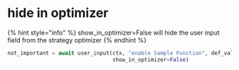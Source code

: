 # hide in optimizer

{% hint style="info" %}
show\_in\_optimizer=False will hide the user input field from the strategy optimizer
{% endhint %}

```python
not_important = await user_input(ctx, "enable Sample Function", def_val=True, input_type="boolean",
                                 show_in_optimizer=False)
```
